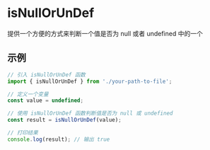 # isNullOrUnDef

提供一个方便的方式来判断一个值是否为 null 或者 undefined 中的一个

## 示例

```javascript
// 引入 isNullOrUnDef 函数
import { isNullOrUnDef } from './your-path-to-file';

// 定义一个变量
const value = undefined;

// 使用 isNullOrUnDef 函数判断值是否为 null 或 undefined
const result = isNullOrUnDef(value);

// 打印结果
console.log(result); // 输出 true
```
